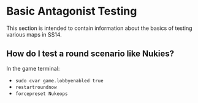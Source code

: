 # Basic Antagonist Testing

This section is intended to contain information about the basics of testing various maps in SS14.

## How do I test a round scenario like Nukies?

In the game terminal:

- `sudo cvar game.lobbyenabled true`
- `restartroundnow`
- `forcepreset Nukeops`
